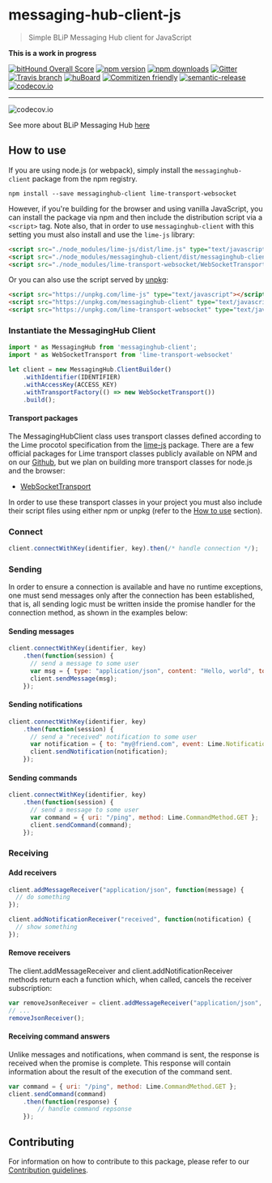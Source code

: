 # messaging-hub-client-js
> Simple BLiP Messaging Hub client for JavaScript

**This is a work in progress**

[![bitHound Overall Score](https://www.bithound.io/github/takenet/messaginghub-client-js/badges/score.svg)](https://www.bithound.io/github/takenet/messaginghub-client-js)
[![npm version](https://img.shields.io/npm/v/messaginghub-client.svg?style=flat-square)](https://www.npmjs.com/package/messaginghub-client)
[![npm downloads](https://img.shields.io/npm/dm/messaginghub-client.svg?style=flat-square)](https://www.npmjs.com/package/messaginghub-client) [![Gitter](https://img.shields.io/gitter/room/nwjs/nw.js.svg?style=flat-square)](https://gitter.im/takenet/messaginghub-client-js)
[![Travis branch](https://img.shields.io/travis/rust-lang/rust/master.svg?style=flat-square)](https://travis-ci.org/takenet/messaginghub-client-js)
[![huBoard](https://img.shields.io/badge/board-tasks-green.svg?style=flat-square)](https://huboard.com/takenet/messaginghub-client-js/#/)
[![Commitizen friendly](https://img.shields.io/badge/commitizen-friendly-brightgreen.svg?style=flat-square)](http://commitizen.github.io/cz-cli/)
[![semantic-release](https://img.shields.io/badge/%20%20%F0%9F%93%A6%F0%9F%9A%80-semantic--release-e10079.svg?style=flat-square)](https://github.com/semantic-release/semantic-release)
[![codecov.io](https://codecov.io/github/takenet/messaginghub-client-js/coverage.svg?branch=develop)](https://codecov.io/github/takenet/messaginghub-client-js?branch=develop)

--------

![codecov.io](https://codecov.io/github/takenet/messaginghub-client-js/branch.svg?branch=develop)

See more about BLiP Messaging Hub [here](http://blip.ai/)

## How to use
If you are using node.js (or webpack), simply install the `messaginghub-client` package from the npm registry.

    npm install --save messaginghub-client lime-transport-websocket

However, if you're building for the browser and using vanilla JavaScript, you can install the package via npm and then include the distribution script via a `<script>` tag. Note also, that in order to use `messaginghub-client` with this setting you must also install and use the `lime-js` library:
```html
<script src="./node_modules/lime-js/dist/lime.js" type="text/javascript"></script>
<script src="./node_modules/messaginghub-client/dist/messaginghub-client.js" type="text/javascript"></script>
<script src="./node_modules/lime-transport-websocket/WebSocketTransport.js" type="text/javascript"></script>
```

Or you can also use the script served by [unpkg](https://unpkg.com):
```html
<script src="https://unpkg.com/lime-js" type="text/javascript"></script>
<script src="https://unpkg.com/messaginghub-client" type="text/javascript"></script>
<script src="https://unpkg.com/lime-transport-websocket" type="text/javascript"></script>
```

### Instantiate the MessagingHub Client
```javascript
import * as MessagingHub from 'messaginghub-client';
import * as WebSocketTransport from 'lime-transport-websocket'

let client = new MessagingHub.ClientBuilder()
    .withIdentifier(IDENTIFIER)
    .withAccessKey(ACCESS_KEY)
    .withTransportFactory(() => new WebSocketTransport())
    .build();
```

#### Transport packages

The MessagingHubClient class uses transport classes defined according to the Lime procotol specification from the [lime-js](https://github.com/takenet/lime-js) package. There are a few official packages for Lime transport classes publicly available on NPM and on our [Github](https://github.com/takenet), but we plan on building more transport classes for node.js and the browser:
- [WebSocketTransport](https://github.com/takenet/lime-transport-websocket)

In order to use these transport classes in your project you must also include their script files using either npm or unpkg (refer to the [How to use](#how-to-use) section).

### Connect
```javascript
client.connectWithKey(identifier, key).then(/* handle connection */);
```

### Sending
In order to ensure a connection is available and have no runtime exceptions,
one must send messages only after the connection has been established, that is,
all sending logic must be written inside the promise handler for the connection method,
as shown in the examples below:

#### Sending messages
```javascript
client.connectWithKey(identifier, key)
    .then(function(session) {
      // send a message to some user
      var msg = { type: "application/json", content: "Hello, world", to: "my@friend.com" };
      client.sendMessage(msg);
    });
```

#### Sending notifications
```javascript
client.connectWithKey(identifier, key)
    .then(function(session) {
      // send a "received" notification to some user
      var notification = { to: "my@friend.com", event: Lime.NotificationEvent.RECEIVED };
      client.sendNotification(notification);
    });
```

#### Sending commands
```javascript
client.connectWithKey(identifier, key)
    .then(function(session) {
      // send a message to some user
      var command = { uri: "/ping", method: Lime.CommandMethod.GET };
      client.sendCommand(command);
    });
```

### Receiving
#### Add receivers
```javascript
client.addMessageReceiver("application/json", function(message) {
  // do something
});

client.addNotificationReceiver("received", function(notification) {
  // show something
});
```

#### Remove receivers
The client.addMessageReceiver and client.addNotificationReceiver methods return each a function which, when called, cancels the receiver subscription:

```javascript
var removeJsonReceiver = client.addMessageReceiver("application/json", handleJson);
// ...
removeJsonReceiver();
```

#### Receiving command answers
Unlike messages and notifications, when command is sent, the response is received when the promise is complete. This response will contain information about the result of the execution of the command sent.

```javascript
var command = { uri: "/ping", method: Lime.CommandMethod.GET };
client.sendCommand(command)
    .then(function(response) {
        // handle command repsonse
    });
```

## Contributing

For information on how to contribute to this package, please refer to our [Contribution guidelines](https://github.com/takenet/messaginghub-client-js/blob/master/CONTRIBUTING.md).
